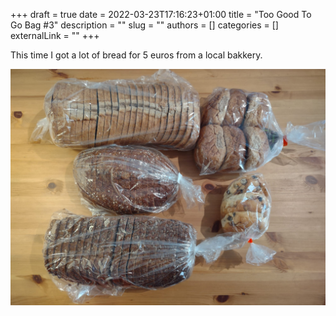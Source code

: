 +++ 
draft = true
date = 2022-03-23T17:16:23+01:00
title = "Too Good To Go Bag #3"
description = ""
slug = ""
authors = []
categories = []
externalLink = ""
+++

This time I got a lot of bread for 5 euros from a local bakkery.

![Too Good To Go bag 3](/images/too-good-to-go-3.jpeg)

